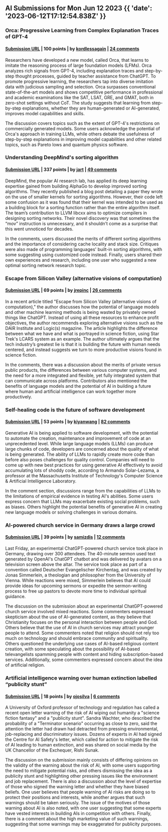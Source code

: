 ## AI Submissions for Mon Jun 12 2023 {{ 'date': '2023-06-12T17:12:54.838Z' }}

### Orca: Progressive Learning from Complex Explanation Traces of GPT-4

#### [Submission URL](https://arxiv.org/abs/2306.02707) | 100 points | by [kordlessagain](https://news.ycombinator.com/user?id=kordlessagain) | [24 comments](https://news.ycombinator.com/item?id=36299246)

Researchers have developed a new model, called Orca, that learns to imitate the reasoning process of large foundation models (LFMs). Orca analyzes rich signals from GPT-4, including explanation traces and step-by-step thought processes, guided by teacher assistance from ChatGPT. To promote progressive learning, the researchers tap into diverse imitation data with judicious sampling and selection. Orca surpasses conventional state-of-the-art models and shows competitive performance in professional and academic examinations like the SAT, LSAT, GRE, and GMAT, both in zero-shot settings without CoT. The study suggests that learning from step-by-step explanations, whether they are human-generated or AI-generated, improves model capabilities and skills.

The discussion covers topics such as the extent of GPT-4's restrictions on commercially generated models. Some users acknowledge the potential of Orca's approach in training LLMs, while others debate the usefulness of step-by-step explanations in improving model capabilities and other related topics, such as Pareto lows and quantum physics software.

### Understanding DeepMind's sorting algorithm

#### [Submission URL](https://justine.lol/sorting/) | 337 points | by [jart](https://news.ycombinator.com/user?id=jart) | [49 comments](https://news.ycombinator.com/item?id=36297476)

DeepMind, the popular AI research lab, has applied its deep learning expertise gained from building AlphaGo to develop improved sorting algorithms. They recently published a blog post detailing a paper they wrote on the use of smaller kernels for sorting algorithms. However, their code left some confusion as it was found that their kernel was intended to be used as a building block for a sorting function rather than the entire algorithm itself. The team’s contribution to LLVM libcxx aims to optimize compilers in designing sorting networks. Their novel discovery was that sometimes the “mov” instruction is unnecessary, and it shouldn’t come as a surprise that this went unnoticed for decades.

In the comments, users discussed the merits of different sorting algorithms and the importance of considering cache locality and stack size. Critiques were also made of programming languages' built-in sorting algorithms, with some suggesting using customized code instead. Finally, users shared their own experiences and research, including one user who suggested a new optimal sorting network research topic.

### Escape from Silicon Valley (alternative visions of computation)

#### [Submission URL](https://monroelab.net/escape-from-silicon-valley-alternative-visions-of-computation) | 69 points | by [jrepinc](https://news.ycombinator.com/user?id=jrepinc) | [26 comments](https://news.ycombinator.com/item?id=36298655)

In a recent article titled "Escape from Silicon Valley (alternative visions of computation)," the author discusses how the potential of language models and other machine learning methods is being wasted by privately owned things like ChatGPT. Instead of using all these resources to enhance profit objectives, the author recommends exploring alternative visions such as the DAIR Institute and Logic(s) magazine. The article highlights the difference between what we have and what is portrayed in science fiction, using Star Trek's LCARS system as an example. The author ultimately argues that the tech industry’s greatest lie is that it is building the future with human needs centered, and instead suggests we turn to more productive visions found in science fiction.

In the comments, there was a discussion about the merits of private versus public products, the differences between various computer systems, and the need for a more integrated and flexible, yet fully integrated system that can communicate across platforms. Contributors also mentioned the benefits of language models and the potential of AI in building a future where human and artificial intelligence can work together more productively.

### Self-healing code is the future of software development

#### [Submission URL](https://stackoverflow.blog/2023/06/07/self-healing-code-is-the-future-of-software-development/) | 53 points | by [kiyanwang](https://news.ycombinator.com/user?id=kiyanwang) | [82 comments](https://news.ycombinator.com/item?id=36288834)

Generative AI is being applied to software development, with the potential to automate the creation, maintenance and improvement of code at an unprecedented level. While large language models (LLMs) can produce large chunks of code, developers are concerned about the quality of what is being generated. The ability of LLMs to rapidly create more code than before also poses challenges for quality control. Companies will need to come up with new best practices for using generative AI effectively to avoid accumulating lots of shoddy code, according to Armando Solar-Lezama, a professor at the Massachusetts Institute of Technology's Computer Science & Artificial Intelligence Laboratory.

In the comment section, discussions range from the capabilities of LLMs to the limitations of empirical evidence in testing AI's abilities. Some users express concern that LLMs may exacerbate existing social problems, such as biases. Others highlight the potential benefits of generative AI in creating new language models or solving challenges in various domains.

### AI-powered church service in Germany draws a large crowd

#### [Submission URL](https://arstechnica.com/information-technology/2023/06/chatgpt-takes-the-pulpit-ai-leads-experimental-church-service-in-germany/) | 39 points | by [samizdis](https://news.ycombinator.com/user?id=samizdis) | [12 comments](https://news.ycombinator.com/item?id=36297251)

Last Friday, an experimental ChatGPT-powered church service took place in Germany, drawing over 300 attendees. The 40-minute sermon used text generated by OpenAI's ChatGPT chatbot and was delivered by avatars on a television screen above the altar. The service took place as part of a convention called Deutscher Evangelischer Kirchentag, and was created by Jonas Simmerlein, a theologian and philosopher from the University of Vienna. While reactions were mixed, Simmerlein believes that AI could provide ideas for upcoming sermons or expedite the sermon-writing process to free up pastors to devote more time to individual spiritual guidance.

The discussion on the submission about an experimental ChatGPT-powered church service involved mixed reactions. Some commenters expressed skepticism about the use of AI-generated content, as they believe that Christianity focuses on the personal interaction between people and God. Others believe that the use of AI in church services may attract younger people to attend. Some commenters noted that religion should not rely too much on technology and should embrace community and spirituality. Others questioned the underlying use cases of AI-based religious content creation, with some speculating about the possibility of AI-based televangelists spamming people with content and hiding subscription-based services. Additionally, some commenters expressed concern about the idea of artificial religion.

### Artificial intelligence warning over human extinction labelled “publicity stunt”

#### [Submission URL](https://www.independent.co.uk/tech/rishi-sunak-university-of-oxford-san-francisco-government-people-b2349105.html) | 18 points | by [ojosilva](https://news.ycombinator.com/user?id=ojosilva) | [6 comments](https://news.ycombinator.com/item?id=36302594)

A University of Oxford professor of technology and regulation has called a recent open letter warning of the risk of AI wiping out humanity a "science fiction fantasy" and a "publicity stunt". Sandra Wachter, who described the probability of a "Terminator scenario" occurring as close to zero, said the attention the letter had drawn had detracted from pressing environmental, job-replacing and discriminatory issues. Dozens of experts in AI had signed the Centre for AI Safety's letter, which called for action to mitigate the risk of AI leading to human extinction, and was shared on social media by the UK Chancellor of the Exchequer, Rishi Sunak.

The discussion on the submission mainly consists of differing opinions on the validity of the warning about the risk of AI, with some users supporting the need to mitigate potential risks, and others dismissing the idea as a publicity stunt and highlighting other pressing issues like the environment and job replacement. There is also a discussion about the level of expertise of those who signed the warning letter and whether they have biased beliefs. One user believes that people warning of AI risks are doing so to protect their positions and interests, while another argues that such warnings should be taken seriously. The issue of the motives of those warning about AI is also noted, with one user suggesting that some experts have vested interests in building AIs in competition with others. Finally, there is a comment about the high marketing value of such warnings, suggesting that some warnings may be exaggerated for publicity purposes.
